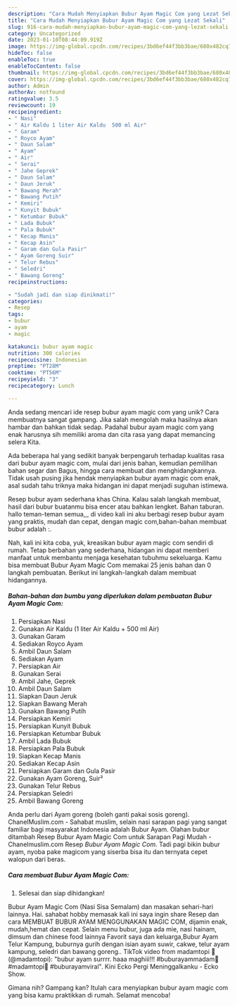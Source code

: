 ```yaml
---
description: "Cara Mudah Menyiapkan Bubur Ayam Magic Com yang Lezat Sekali"
title: "Cara Mudah Menyiapkan Bubur Ayam Magic Com yang Lezat Sekali"
slug: 916-cara-mudah-menyiapkan-bubur-ayam-magic-com-yang-lezat-sekali
category: Uncategorized
date: 2023-01-10T08:44:09.919Z
image: https://img-global.cpcdn.com/recipes/3bd6ef44f3bb3bae/680x482cq70/bubur-ayam-magic-com-foto-resep-utama.jpg
hideToc: false
enableToc: true
enableTocContent: false
thumbnail: https://img-global.cpcdn.com/recipes/3bd6ef44f3bb3bae/680x482cq70/bubur-ayam-magic-com-foto-resep-utama.jpg
cover: https://img-global.cpcdn.com/recipes/3bd6ef44f3bb3bae/680x482cq70/bubur-ayam-magic-com-foto-resep-utama.jpg
author: Admin
authorAv: notfound
ratingvalue: 3.5
reviewcount: 19
recipeingredient:
- " Nasi"
- " Air Kaldu 1 liter Air Kaldu  500 ml Air"
- " Garam"
- " Royco Ayam"
- " Daun Salam"
- " Ayam"
- " Air"
- " Serai"
- " Jahe Geprek"
- " Daun Salam"
- " Daun Jeruk"
- " Bawang Merah"
- " Bawang Putih"
- " Kemiri"
- " Kunyit Bubuk"
- " Ketumbar Bubuk"
- " Lada Bubuk"
- " Pala Bubuk"
- " Kecap Manis"
- " Kecap Asin"
- " Garam dan Gula Pasir"
- " Ayam Goreng Suir"
- " Telur Rebus"
- " Seledri"
- " Bawang Goreng"
recipeinstructions:

- "Sudah jadi dan siap dinikmati!"
categories:
- Resep
tags:
- bubur
- ayam
- magic

katakunci: bubur ayam magic 
nutrition: 300 calories
recipecuisine: Indonesian
preptime: "PT28M"
cooktime: "PT56M"
recipeyield: "3"
recipecategory: Lunch

---
```





Anda sedang mencari ide resep bubur ayam magic com yang unik? Cara membuatnya sangat gampang. Jika salah mengolah maka hasilnya akan hambar dan bahkan tidak sedap. Padahal bubur ayam magic com yang enak harusnya sih memiliki aroma dan cita rasa yang dapat memancing selera Kita.





Ada beberapa hal yang sedikit banyak berpengaruh terhadap kualitas rasa dari bubur ayam magic com, mulai dari jenis bahan, kemudian pemilihan bahan segar dan Bagus, hingga cara membuat dan menghidangkannya. Tidak usah pusing jika hendak menyiapkan bubur ayam magic com enak,      asal sudah tahu triknya maka hidangan ini dapat menjadi suguhan istimewa.














Resep bubur ayam sederhana khas China. Kalau salah langkah membuat, hasil dari bubur buatanmu bisa encer atau bahkan lengket. Bahan taburan. hallo teman-teman semua,,, di video kali ini aku berbagi resep bubur ayam yang praktis, mudah dan cepat, dengan magic com,bahan-bahan membuat bubur adalah :.






Nah, kali ini kita coba, yuk, kreasikan bubur ayam magic com sendiri di rumah. Tetap berbahan yang sederhana, hidangan ini dapat memberi manfaat untuk membantu menjaga kesehatan tubuhmu sekeluarga. Kamu bisa membuat Bubur Ayam Magic Com memakai 25 jenis bahan dan 0 langkah pembuatan. Berikut ini langkah-langkah dalam membuat hidangannya.

<!--inarticleads1-->

##### Bahan-bahan dan bumbu yang diperlukan dalam pembuatan Bubur Ayam Magic Com:

1. Persiapkan  Nasi
1. Gunakan  Air Kaldu (1 liter Air Kaldu + 500 ml Air)
1. Gunakan  Garam
1. Sediakan  Royco Ayam
1. Ambil  Daun Salam
1. Sediakan  Ayam
1. Persiapkan  Air
1. Gunakan  Serai
1. Ambil  Jahe, Geprek
1. Ambil  Daun Salam
1. Siapkan  Daun Jeruk
1. Siapkan  Bawang Merah
1. Gunakan  Bawang Putih
1. Persiapkan  Kemiri
1. Persiapkan  Kunyit Bubuk
1. Persiapkan  Ketumbar Bubuk
1. Ambil  Lada Bubuk
1. Persiapkan  Pala Bubuk
1. Siapkan  Kecap Manis
1. Sediakan  Kecap Asin
1. Persiapkan  Garam dan Gula Pasir
1. Gunakan  Ayam Goreng, Suir²
1. Gunakan  Telur Rebus
1. Persiapkan  Seledri
1. Ambil  Bawang Goreng


Anda perlu dari Ayam goreng (boleh ganti pakai sosis goreng). ChanelMuslim.com - Sahabat muslim, selain nasi sarapan pagi yang sangat familiar bagi masyarakat Indonesia adalah Bubur Ayam. Olahan bubur ditambah Resep Bubur Ayam Magic Com untuk Sarapan Pagi Mudah - Chanelmuslim.com Resep *Bubur Ayam Magic Com*. Tadi pagi bikin bubur ayam, nyoba pake magicom yang siserba bisa itu dan ternyata cepet walopun dari beras. 

<!--inarticleads2-->

##### Cara membuat Bubur Ayam Magic Com:


1. Selesai dan siap dihidangkan!

Bubur Ayam Magic Com (Nasi Sisa Semalam) dan masakan sehari-hari lainnya. Hai. sahabat hobby memasak kali ini saya ingin share Resep dan cara MEMBUAT BUBUR AYAM MENGGUNAKAN MAGIC COM, dijamin enak, mudah,hemat dan cepat. Selain menu bubur, juga ada mie, nasi hainam, dimsum dan chinese food lainnya Favorit saya dan keluarga,Bubur Ayam Telur Kampung, buburnya gurih dengan isian ayam suwir, cakwe, telur ayam kampung, seledri dan bawang goreng.. TikTok video from madamtopi 🧢 (@madamtopi): &#34;bubur ayam surrrr. haaa maghiii!!! #buburayammadam🧢 #madamtopi🧢 #buburayamviral&#34;. Kini Ecko Pergi Meninggalkanku - Ecko Show. 

Gimana nih? Gampang kan? Itulah cara menyiapkan bubur ayam magic com yang bisa kamu praktikkan di rumah. Selamat mencoba!
